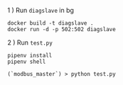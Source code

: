 1 ) Run `diagslave` in bg

```
docker build -t diagslave .
docker run -d -p 502:502 diagslave
```

2 ) Run `test.py`

```
pipenv install
pipenv shell
```

```
(`modbus_master`) > python test.py
```


